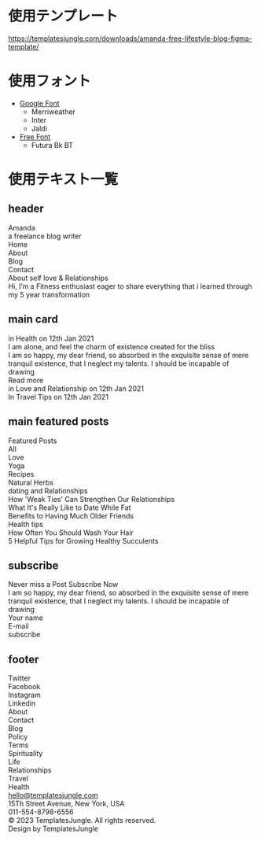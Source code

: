 # 使用テンプレート

https://templatesjungle.com/downloads/amanda-free-lifestyle-blog-figma-template/

# 使用フォント

- [Google Font](https://fonts.google.com/)
  - Merriweather
  - Inter
  - Jaldi
- [Free Font](https://freefontsdownload.net/)
  - Futura Bk BT

# 使用テキスト一覧

## header

Amanda  
a freelance blog writer  
Home  
About  
Blog  
Contact  
About self love & Relationships  
Hi, I’m a Fitness enthusiast eager to share everything that i learned through my 5 year transformation  

## main card

in Health on 12th Jan 2021  
I am alone, and feel the charm of existence created for the bliss  
I am so happy, my dear friend, so absorbed in the exquisite sense of mere tranquil existence, that I neglect my talents. I should be incapable of drawing  
Read more  
in Love and Relationship on 12th Jan 2021  
In Travel Tips on 12th Jan 2021  

## main featured posts

Featured Posts  
All  
Love  
Yoga  
Recipes  
Natural Herbs  
dating and Relationships  
How 'Weak Ties' Can Strengthen Our Relationships  
What It's Really Like to Date While Fat  
Benefits to Having Much Older Friends  
Health tips  
How Often You Should Wash Your Hair  
5 Helpful Tips for Growing Healthy Succulents  

## subscribe

Never miss a Post Subscribe Now  
I am so happy, my dear friend, so absorbed in the exquisite sense of mere tranquil existence, that I neglect my talents. I should be incapable of drawing  
Your name  
E-mail  
subscribe  

## footer

Twitter  
Facebook  
Instagram  
Linkedin  
About  
Contact  
Blog  
Policy  
Terms  
Spirituality  
Life  
Relationships  
Travel  
Health  
hello@templatesjungle.com  
15Th Street Avenue, New York, USA  
011-554-8798-6556  
© 2023 TemplatesJungle. All rights reserved.  
Design by TemplatesJungle  
